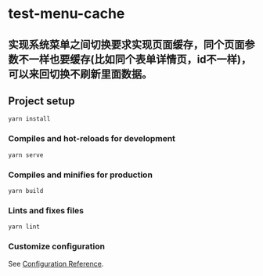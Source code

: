 # test-menu-cache
## 实现系统菜单之间切换要求实现页面缓存，同个页面参数不一样也要缓存(比如同个表单详情页，id不一样)， 可以来回切换不刷新里面数据。
## Project setup
```
yarn install
```

### Compiles and hot-reloads for development
```
yarn serve
```

### Compiles and minifies for production
```
yarn build
```

### Lints and fixes files
```
yarn lint
```

### Customize configuration
See [Configuration Reference](https://cli.vuejs.org/config/).
